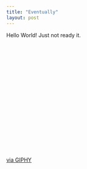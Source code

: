 ```yaml
---
title: "Eventually"
layout: post
---
```

 
 Hello World! Just not ready it. 

<div style="width:100%;height:0;padding-bottom:56%;position:relative;"><iframe src="https://giphy.com/embed/vN3fMMSAmVwoo" width="50%" height="50%" style="position:center" frameBorder="0" class="giphy-embed"></iframe></div><p><a href="https://giphy.com/gifs/deliverance-vN3fMMSAmVwoo">via GIPHY</a></p>
